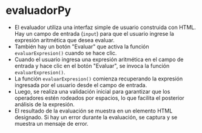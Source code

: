 # evaluadorPy

   - El evaluador utiliza una interfaz simple de usuario construida con HTML. Hay un campo de entrada (`input`) para que el usuario ingrese la expresión aritmética que desea evaluar.
   - También hay un botón "Evaluar" que activa la función `evaluarExpresion()` cuando se hace clic.
   - Cuando el usuario ingresa una expresión aritmética en el campo de entrada y hace clic en el botón "Evaluar", se invoca la función `evaluarExpresion()`.
   - La función `evaluarExpresion()` comienza recuperando la expresión ingresada por el usuario desde el campo de entrada.
   - Luego, se realiza una validación inicial para garantizar que los operadores estén rodeados por espacios, lo que facilita el posterior análisis de la expresión.
   - El resultado de la evaluación se muestra en un elemento HTML designado. Si hay un error durante la evaluación, se captura y se muestra un mensaje de error.
